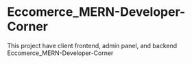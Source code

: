 # Eccomerce_MERN-Developer-Corner
This project have client frontend, admin panel, and backend Eccomerce_MERN-Developer-Corner
